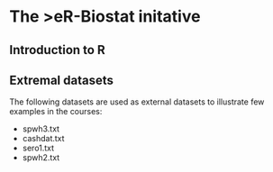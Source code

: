 # The >eR-Biostat initative
## Introduction to R 
## Extremal datasets
The following datasets are used as external datasets to illustrate few examples in the courses:
* spwh3.txt
* cashdat.txt
* sero1.txt
* spwh2.txt

